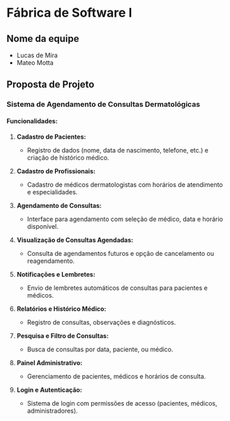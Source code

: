 # Fábrica de Software I 

## Nome da equipe
- Lucas de Mira
- Mateo Motta

## Proposta de Projeto

### Sistema de Agendamento de Consultas Dermatológicas

#### Funcionalidades:

1. **Cadastro de Pacientes:**
   - Registro de dados (nome, data de nascimento, telefone, etc.) e criação de histórico médico.
   
2. **Cadastro de Profissionais:**
   - Cadastro de médicos dermatologistas com horários de atendimento e especialidades.

3. **Agendamento de Consultas:**
   - Interface para agendamento com seleção de médico, data e horário disponível.

4. **Visualização de Consultas Agendadas:**
   - Consulta de agendamentos futuros e opção de cancelamento ou reagendamento.

5. **Notificações e Lembretes:**
   - Envio de lembretes automáticos de consultas para pacientes e médicos.

6. **Relatórios e Histórico Médico:**
   - Registro de consultas, observações e diagnósticos.

7. **Pesquisa e Filtro de Consultas:**
   - Busca de consultas por data, paciente, ou médico.

8. **Painel Administrativo:**
   - Gerenciamento de pacientes, médicos e horários de consulta.

9. **Login e Autenticação:**
   - Sistema de login com permissões de acesso (pacientes, médicos, administradores).